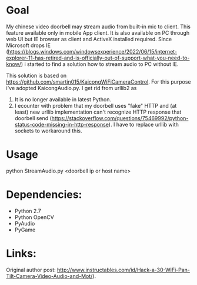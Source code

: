 Goal
===========================

My chinese video doorbell may stream audio from built-in mic to client. This feature available only in mobile App client. It is also available on PC through web UI but IE browser as client and ActiveX installed required. Since Microsoft drops IE (https://blogs.windows.com/windowsexperience/2022/06/15/internet-explorer-11-has-retired-and-is-officially-out-of-support-what-you-need-to-know/) i started to find a solution how to stream audio to PC without IE.

This solution is based on https://github.com/smartin015/KaicongWiFiCameraControl. For this purpose i've adopted KaicongAudio.py. I get rid from urllib2 as 

1. It is no longer available in latest Python.
2. I ecounter with problem that my doorbell uses "fake" HTTP and (at least) new urllib implementation can't recognize HTTP response that doorbell send (https://stackoverflow.com/questions/75469992/python-status-code-missing-in-http-response). I have to replace urllib with sockets to workaround this.

Usage
===========================
python StreamAudio.py \<doorbell ip or host name\>

Dependencies:
===========================
* Python 2.7
* Python OpenCV
* PyAudio
* PyGame

Links: 
===========================
Original author post: http://www.instructables.com/id/Hack-a-30-WiFi-Pan-Tilt-Camera-Video-Audio-and-Mot/).
